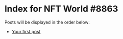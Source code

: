 # Index for NFT World #8863
Posts will be displayed in the order below:

- [Your first post](./001-first.md)

